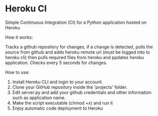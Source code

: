 # Heroku CI
Simple Continuous Integration (CI) for a Python application hosted on Heroku

How it works:

Tracks a github repository for changes, if a change is detected, pulls the source from github and adds heroku remote url (must be logged into to heroku cli) then pulls required files from heroku and ppdates heroku application. Checks every 5 seconds for changes.

How to use:

1. Install Heroku CLI and login to your account.
2. Clone your GitHub repository inside the 'projects' folder.
3. Edit server.py and add your github credentials and other information such as application name.
4. Make the script executable (chmod +x) and run it
5. Enjoy automatic code deployment to Heroku